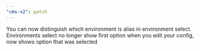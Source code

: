 ```yaml
---
"cms-v2": patch
---
```


You can now distinguish which environment is alias in environment select. 
Environments select no longer show first option when you edit your config, now shows option that was selected 
